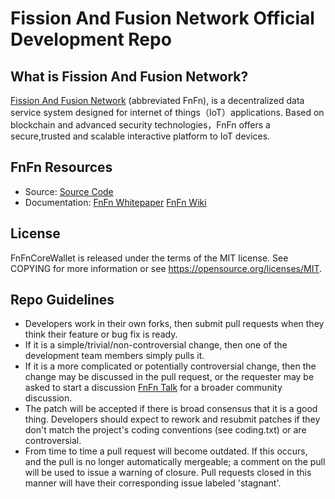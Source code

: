 Fission And Fusion Network Official Development Repo
==================================

## What is Fission And Fusion Network?

[Fission And Fusion Network](https://fnfn.io) (abbreviated FnFn), is a decentralized data service system designed for internet of things（IoT）applications. Based on blockchain and advanced security technologies，FnFn offers a secure,trusted and scalable interactive platform to IoT devices.

## FnFn Resources

* Source:
[Source Code](https://github.com/FissionAndFusion/FnFnCoreWallet)
* Documentation: 
[FnFn Whitepaper](https://github.com/FissionAndFusion/FnFnWhitePaper)
[FnFn Wiki](https://github.com/FissionAndFusion/FnFnCoreWallet/wiki)

## License

FnFnCoreWallet is released under the terms of the MIT license. See COPYING for more information or see https://opensource.org/licenses/MIT.

## Repo Guidelines

* Developers work in their own forks, then submit pull requests when they think their feature or bug fix is ready.
* If it is a simple/trivial/non-controversial change, then one of the development team members simply pulls it.
* If it is a more complicated or potentially controversial change, then the change may be discussed in the pull request, or the requester may be asked to start a discussion [FnFn Talk](https://dev.fnfn.app) for a broader community discussion. 
* The patch will be accepted if there is broad consensus that it is a good thing. Developers should expect to rework and resubmit patches if they don't match the project's coding conventions (see coding.txt) or are controversial.
* From time to time a pull request will become outdated. If this occurs, and the pull is no longer automatically mergeable; a comment on the pull will be used to issue a warning of closure.  Pull requests closed in this manner will have their corresponding issue labeled 'stagnant'.
